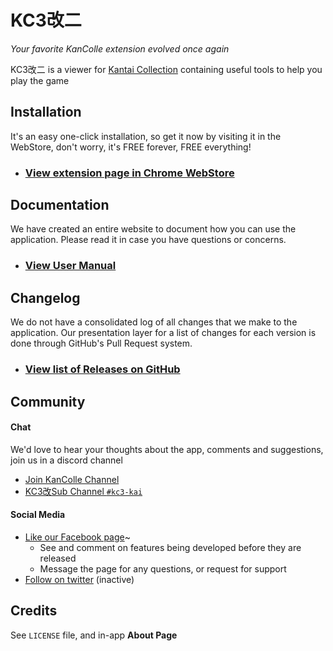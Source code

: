 # KC3改二
_Your favorite KanColle extension evolved once again_

KC3改二 is a viewer for [Kantai Collection](http://www.dmm.com/netgame/social/-/gadgets/=/app_id=854854/) containing useful tools to help you play the game

## Installation
It's an easy one-click installation, so get it now by visiting it in the WebStore, don't worry, it's FREE forever, FREE everything!
* ### [View extension page in Chrome WebStore]()



## Documentation
We have created an entire website to document how you can use the application. Please read it in case you have questions or concerns.

* ### [View User Manual]()

## Changelog
We do not have a consolidated log of all changes that we make to the application. Our presentation layer for a list of changes for each version is done through GitHub's Pull Request system.

* ### [View list of Releases on GitHub]()

## Community
#### Chat
We'd love to hear your thoughts about the app, comments and suggestions, join us in a discord channel
* [Join KanColle Channel](http://discord.me/kancolle)
* [KC3改Sub Channel `#kc3-kai`](https://discordapp.com/channels/118339803660943369/205766705463427072)

#### Social Media
* [Like our Facebook page](https://www.facebook.com/kc3kai/)~
  * See and comment on features being developed before they are released
  * Message the page for any questions, or request for support
* [Follow on twitter](https://twitter.com/kc3kai) (inactive)

## Credits
See `LICENSE` file, and in-app **About Page**